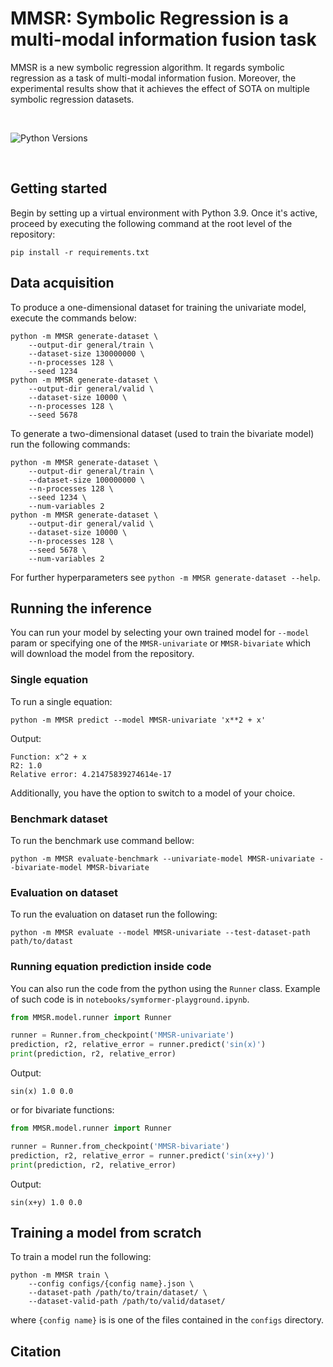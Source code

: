 # MMSR: Symbolic Regression is a multi-modal information fusion task

MMSR is a new symbolic regression algorithm. It regards symbolic regression as a task of multi-modal information fusion. Moreover, the experimental results show that it achieves the effect of SOTA on multiple symbolic regression datasets.

[//]: # ([Paper]&#40;https://arxiv.org/pdf/2205.15764&#41;&nbsp;&nbsp;&nbsp;)

[//]: # ([Web]&#40;https://vastlik.github.io/symformer/&#41;&nbsp;&nbsp;&nbsp;)

[//]: # ([Demo]&#40;https://colab.research.google.com/github/vastlik/symformer/blob/main/notebooks/symformer-playground.ipynb&#41;)

<br>

[//]: # ([![Open In Colab]&#40;https://colab.research.google.com/assets/colab-badge.svg?style=for-the-badge&#41;]&#40;https://colab.research.google.com/github/vastlik/symformer/blob/main/notebooks/symformer-playground.ipynb&#41;)
![Python Versions](https://img.shields.io/badge/Python-3.7%20%7C%203.8%20%7C%203.9-blue)

<br>

## Getting started

Begin by setting up a virtual environment with Python 3.9. Once it's active, proceed by executing the following command at the root level of the repository:



```
pip install -r requirements.txt
```

## Data acquisition

To produce a one-dimensional dataset for training the univariate model, execute the commands below:
```
python -m MMSR generate-dataset \
    --output-dir general/train \
    --dataset-size 130000000 \
    --n-processes 128 \
    --seed 1234
python -m MMSR generate-dataset \
    --output-dir general/valid \
    --dataset-size 10000 \
    --n-processes 128 \
    --seed 5678
```

To generate a two-dimensional dataset (used to train the bivariate model) run the following commands:

```
python -m MMSR generate-dataset \
    --output-dir general/train \
    --dataset-size 100000000 \
    --n-processes 128 \
    --seed 1234 \
    --num-variables 2
python -m MMSR generate-dataset \
    --output-dir general/valid \
    --dataset-size 10000 \
    --n-processes 128 \
    --seed 5678 \
    --num-variables 2
```

For further hyperparameters see `python -m MMSR generate-dataset --help`.

## Running the inference

You can run your model by selecting your own trained model for `--model` param or specifying one of the
`MMSR-univariate` or `MMSR-bivariate` which will download the model from the repository.

### Single equation

To run a single equation:

```
python -m MMSR predict --model MMSR-univariate 'x**2 + x'
```

Output:

```
Function: x^2 + x
R2: 1.0
Relative error: 4.21475839274614e-17
```

Additionally, you have the option to switch to a model of your choice.

### Benchmark dataset

To run the benchmark use command bellow:

```
python -m MMSR evaluate-benchmark --univariate-model MMSR-univariate --bivariate-model MMSR-bivariate
```

### Evaluation on dataset

To run the evaluation on dataset run the following:

```
python -m MMSR evaluate --model MMSR-univariate --test-dataset-path path/to/datast
```

### Running equation prediction inside code

You can also run the code from the python using the `Runner` class. Example of such code is in
`notebooks/symformer-playground.ipynb`.

```python
from MMSR.model.runner import Runner

runner = Runner.from_checkpoint('MMSR-univariate')
prediction, r2, relative_error = runner.predict('sin(x)')
print(prediction, r2, relative_error)
```

Output:

```
sin(x) 1.0 0.0
```

or for bivariate functions:

```python
from MMSR.model.runner import Runner

runner = Runner.from_checkpoint('MMSR-bivariate')
prediction, r2, relative_error = runner.predict('sin(x+y)')
print(prediction, r2, relative_error)
```

Output:

```
sin(x+y) 1.0 0.0
```

## Training a model from scratch

To train a model run the following:

```
python -m MMSR train \
    --config configs/{config name}.json \
    --dataset-path /path/to/train/dataset/ \
    --dataset-valid-path /path/to/valid/dataset/
```

where `{config name}` is is one of the files contained in the `configs` directory.

## Citation

